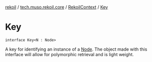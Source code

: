 [rekoil](../../index.md) / [tech.muso.rekoil.core](../index.md) / [RekoilContext](index.md) / [Key](./-key.md)

# Key

`interface Key<N : Node>`

A key for identifying an instance of a [Node](-node/index.md).
The object made with this interface will allow for polymorphic retrieval and is light weight.


